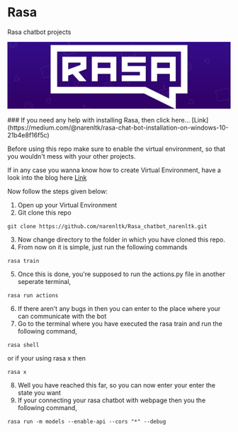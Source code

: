 # Rasa
Rasa chatbot projects 
<p align="center">
  <img src="img/rasa.jpg">
</p>
### If you need any help with installing Rasa, then click here... [Link](https://medium.com/@narenltk/rasa-chat-bot-installation-on-windows-10-21b4e8f16f5c)

Before using this repo make sure to enable the virtual environment, so that you wouldn't mess with your other projects. 

If in any case you wanna know how to create Virtual Environment, have a look into the blog here [Link](https://medium.com/@narenltk/why-do-we-need-a-virtual-environment-ec5f4cbb9dc0)

Now follow the steps given below:
1. Open up your Virtual Environment
2. Git clone this repo

```
git clone https://github.com/narenltk/Rasa_chatbot_narenltk.git
```

3. Now change directory to the folder in which you have cloned this repo.
4. From now on it is simple, just run the following commands

```
rasa train
```

5. Once this is done, you're supposed to run the actions.py file in another seperate terminal,

```
rasa run actions
```

6. If there aren't any bugs in then you can enter to the place where your can communicate with the bot
7. Go to the terminal where you have executed the rasa train and run the following command,

```
rasa shell
``` 

or if your using rasa x then 

```
rasa x
```
8. Well you have reached this far, so you can now enter your enter the state you want
9. If your connecting your rasa chatbot with webpage then you the following command,

```
rasa run -m models --enable-api --cors "*" --debug
```
